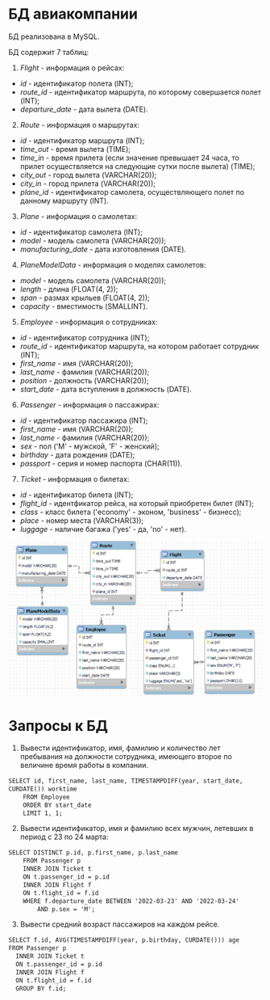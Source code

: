 # БД авиакомпании
БД реализована в MySQL.  

БД содержит 7 таблиц:
1) *Flight* - информация о рейсах:
  * *id* - идентификатор полета (INT);
  * *route_id* - идентификатор маршрута, по которому совершается полет (INT);
  * *departure_date* - дата вылета (DATE).
2) *Route* - информация о маршрутах:
  * *id* - идентификатор маршрута (INT);
  * *time_out* - время вылета (TIME);
  * *time_in* - время прилета (если значение превышает 24 часа, то прилет осуществляется на следующие сутки после вылета) (TIME);
  * *city_out* - город вылета (VARCHAR(20));
  * *city_in* - город прилета (VARCHAR(20));
  * *plane_id* - идентификатор самолета, осуществляющего полет по данному маршруту (INT).
3) *Plane* - информация о самолетах:
  * *id* - идентификатор самолета (INT);
  * *model* - модель самолета (VARCHAR(20));
  * *manufacturing_date* - дата изготовления (DATE).
4) *PlaneModelData* - информация о моделях самолетов:
  * *model* - модель самолета (VARCHAR(20));
  * *length* - длина (FLOAT(4, 2));
  * *span* - размах крыльев (FLOAT(4, 2));
  * *capacity* - вместимость (SMALLINT).
5) *Employee* - информация о сотрудниках:
  * *id* - идентификатор сотрудника (INT);
  * *route_id* - идентификатор маршрута, на котором работает сотрудник (INT);
  * *first_name* - имя (VARCHAR(20));
  * *last_name* - фамилия (VARCHAR(20));
  * *position* - должность (VARCHAR(20));
  * *start_date* - дата вступления в должность (DATE).
6) *Passenger* - информация о пассажирах:
  * *id* - идентификатор пассажира (INT);
  * *first_name* - имя (VARCHAR(20));
  * *last_name* - фамилия (VARCHAR(20));
  * *sex* - пол ('M' - мужской, 'F' - женский);
  * *birthday* - дата рождения (DATE);
  * *passport* - серия и номер паспорта (CHAR(11)).
7) *Ticket* - информация о билетах:
  * *id* - идентификатор билета (INT);
  * *flight_id* - идентфикатор рейса, на который приобретен билет (INT);
  * *class* - класс билета ('economy' - эконом, 'business' - бизнесс);
  * *place* - номер места (VARCHAR(3));
  * *luggage* - наличие багажа ('yes' - да, 'no' - нет).
  
![](https://github.com/SoooSlooow/AirlineDatabase/blob/master/diagram.png)
  
# Запросы к БД
1) Вывести идентификатор, имя, фамилию и количество лет пребывания на должности сотрудника, имеющего второе по величине время работы в компании.
```mysql
SELECT id, first_name, last_name, TIMESTAMPDIFF(year, start_date, CURDATE()) worktime  
    FROM Employee  
    ORDER BY start_date  
    LIMIT 1, 1;  
```
2) Вывести идентификатор, имя и фамилию всех мужчин, летевших в период с 23 по 24 марта:
```mysql
SELECT DISTINCT p.id, p.first_name, p.last_name
    FROM Passenger p
    INNER JOIN Ticket t
    ON t.passenger_id = p.id
    INNER JOIN Flight f
    ON t.flight_id = f.id
    WHERE f.departure_date BETWEEN '2022-03-23' AND '2022-03-24'
        AND p.sex = 'M';
```
3) Вывести средний возраст пассажиров на каждом рейсе.
```mysql
SELECT f.id, AVG(TIMESTAMPDIFF(year, p.birthday, CURDATE())) age
FROM Passenger p
  INNER JOIN Ticket t
  ON t.passenger_id = p.id
  INNER JOIN Flight f
  ON t.flight_id = f.id
  GROUP BY f.id;
```
